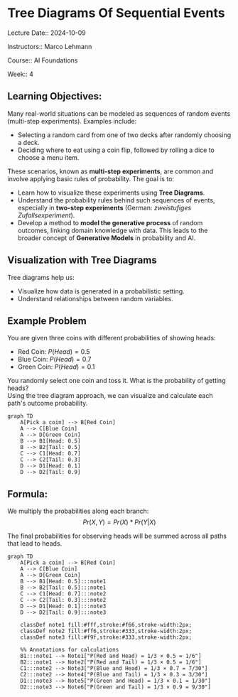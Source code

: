 # Tree Diagrams Of Sequential Events

Lecture Date:: 2024-10-09

Instructors:: Marco Lehmann

Course:: AI Foundations

Week:: 4

## Learning Objectives:

Many real-world situations can be modeled as sequences of random events (multi-step experiments). Examples include:

- Selecting a random card from one of two decks after randomly choosing a deck.
- Deciding where to eat using a coin flip, followed by rolling a dice to choose a menu item.

These scenarios, known as **multi-step experiments**, are common and involve applying basic rules of probability. The goal is to:

- Learn how to visualize these experiments using **Tree Diagrams**.
- Understand the probability rules behind such sequences of events, especially in **two-step experiments** (German: _zweistufiges Zufallsexperiment_).
- Develop a method to **model the generative process** of random outcomes, linking domain knowledge with data. This leads to the broader concept of **Generative Models** in probability and AI.

## Visualization with Tree Diagrams

Tree diagrams help us:

- Visualize how data is generated in a probabilistic setting.
- Understand relationships between random variables.

## Example Problem

You are given three coins with different probabilities of showing heads:

- Red Coin: $P(Head) = 0.5$
- Blue Coin: $P(Head) = 0.7$
- Green Coin: $P(Head) = 0.1$

You randomly select one coin and toss it. What is the probability of getting heads?  
Using the tree diagram approach, we can visualize and calculate each path's outcome probability.

```mermaid
graph TD
    A[Pick a coin] --> B[Red Coin]
    A --> C[Blue Coin]
    A --> D[Green Coin]
    B --> B1[Head: 0.5]
    B --> B2[Tail: 0.5]
    C --> C1[Head: 0.7]
    C --> C2[Tail: 0.3]
    D --> D1[Head: 0.1]
    D --> D2[Tail: 0.9]

```

## Formula:

We multiply the probabilities along each branch:
$$Pr(X, Y) = Pr(X) * Pr(Y | X)$$

The final probabilities for observing heads will be summed across all paths that lead to heads.

```mermaid
graph TD
    A[Pick a coin] --> B[Red Coin]
    A --> C[Blue Coin]
    A --> D[Green Coin]
    B --> B1[Head: 0.5]:::note1
    B --> B2[Tail: 0.5]:::note1
    C --> C1[Head: 0.7]:::note2
    C --> C2[Tail: 0.3]:::note2
    D --> D1[Head: 0.1]:::note3
    D --> D2[Tail: 0.9]:::note3

    classDef note1 fill:#fff,stroke:#f66,stroke-width:2px;
    classDef note2 fill:#ff6,stroke:#333,stroke-width:2px;
    classDef note3 fill:#f9f,stroke:#333,stroke-width:2px;

    %% Annotations for calculations
    B1:::note1 --> Note1["P(Red and Head) = 1/3 × 0.5 = 1/6"]
    B2:::note1 --> Note2["P(Red and Tail) = 1/3 × 0.5 = 1/6"]
    C1:::note2 --> Note3["P(Blue and Head) = 1/3 × 0.7 = 7/30"]
    C2:::note2 --> Note4["P(Blue and Tail) = 1/3 × 0.3 = 3/30"]
    D1:::note3 --> Note5["P(Green and Head) = 1/3 × 0.1 = 1/30"]
    D2:::note3 --> Note6["P(Green and Tail) = 1/3 × 0.9 = 9/30"]
```
